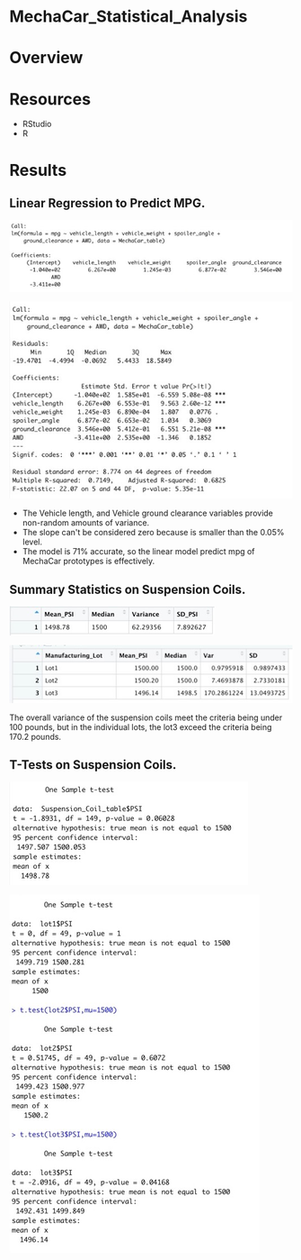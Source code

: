 # MechaCar_Statistical_Analysis

# Overview


# Resources

- RStudio
- R

# Results

## Linear Regression to Predict MPG.

![paid_totalreviews.png](https://github.com/jeperes/MechaCar_Statistical_Analysis/blob/main/resources/derivable_1.2.png)

![paid_totalreviews.png](https://github.com/jeperes/MechaCar_Statistical_Analysis/blob/main/resources/derivable_1.png)

- The Vehicle length, and Vehicle ground clearance variables provide non-random amounts of variance.
- The slope can't be considered zero because is smaller than the 0.05% level. 
- The model is 71% accurate, so the linear model predict mpg of MechaCar prototypes is effectively.


## Summary Statistics on Suspension Coils.

![paid_totalreviews.png](https://github.com/jeperes/MechaCar_Statistical_Analysis/blob/main/resources/derivable_2.png)

![paid_totalreviews.png](https://github.com/jeperes/MechaCar_Statistical_Analysis/blob/main/resources/derivable_2.2.png)

The overall variance of the suspension coils meet the criteria being under 100 pounds, but in the individual lots, the lot3 exceed the criteria being 170.2 pounds.

## T-Tests on Suspension Coils.

![paid_totalreviews.png](https://github.com/jeperes/MechaCar_Statistical_Analysis/blob/main/resources/derivable_3.png)

![paid_totalreviews.png](https://github.com/jeperes/MechaCar_Statistical_Analysis/blob/main/resources/derivable_3.3.png)





